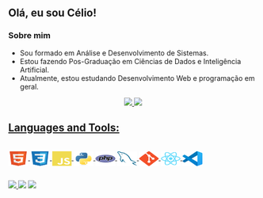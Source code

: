 ## Olá, eu sou Célio!

### Sobre mim

- Sou formado em Análise e Desenvolvimento de Sistemas.
- Estou fazendo Pos-Graduação em Ciências de Dados e Inteligência Artificial.
- Atualmente, estou estudando Desenvolvimento Web e programação em geral.

<div align="center">
  <a href="https://github.com/celiods">
  <img height="180em" src="https://github-readme-stats.vercel.app/api?username=Celiods&show_icons=true&theme=dark&include_all_commits=true&count_private=true"/>
  <img height="180em" src="https://github-readme-stats.vercel.app/api/top-langs/?username=celiods&layout=compact&langs_count=5&theme=dark"/>
</div>
  
## Languages and Tools:
  
<div style="display: inline_block"><br> 
  <img align="center" alt="HTML5" height="30" width="40" src="https://raw.githubusercontent.com/devicons/devicon/master/icons/html5/html5-original.svg">
  <img align="center" alt="CSS3" height="30" width="40" src="https://raw.githubusercontent.com/devicons/devicon/master/icons/css3/css3-original.svg">
  <img align="center" alt="JavaScript" height="30" width="40" src="https://raw.githubusercontent.com/devicons/devicon/master/icons/javascript/javascript-plain.svg">
  <img align="center" alt="Python" height="30" width="40" src="https://raw.githubusercontent.com/devicons/devicon/master/icons/python/python-original.svg">
  <img align="center" alt="PHP" height="30" width="40" src="https://raw.githubusercontent.com/devicons/devicon/master/icons/php/php-original.svg">
  <img align="center" alt="MySQL" height="30" width="40" src="https://raw.githubusercontent.com/devicons/devicon/master/icons/mysql/mysql-original.svg">
  <img align="center" alt="Git" height="30" width="40" src="https://raw.githubusercontent.com/devicons/devicon/master/icons/git/git-original.svg">
   <img align="center" alt="react.js" height="30" width="40" src="https://raw.githubusercontent.com/devicons/devicon/master/icons/react/react-original.svg">
  <img align="center" alt="VSCode" height="30" width="40" src="https://raw.githubusercontent.com/devicons/devicon/master/icons/vscode/vscode-original.svg">
</div>
  
##
  
<div > 

  <a href = "mailto:celio01t@gmail.com"><img src="https://img.shields.io/badge/-Gmail-%23378?style=for-the-badge&logo=Gmail&logoColor=darkred" target="_blank">
  <a href="https://www.linkedin.com/in/c%C3%A9lio-da-silva-3b20131b7" target="_blank"><img src="https://img.shields.io/badge/-LinkedIn-%230077B5?style=for-the-badge&logo=linkedin&logoColor=darkblue" target="_blank"></a> 
      <a href="https://multiversion.tech" target="_blank"><img src="https://img.shields.io/badge/-portfolio-555?style=for-the-badge&logo=whatsapp&logoColor=yellow" target="_blank"></a> 
    
    
     
</div>
  
  
